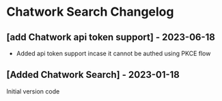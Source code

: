 # Chatwork Search Changelog

## [add Chatwork api token support] - 2023-06-18

- Added api token support incase it cannot be authed using PKCE flow 

## [Added Chatwork Search] - 2023-01-18

Initial version code
